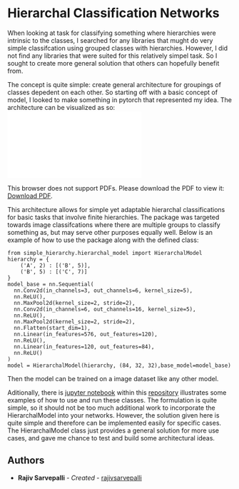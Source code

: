 # Hierarchal Classification Networks
When looking at task for classifying something where hierarchies were intrinsic to the classes, I searched for any libraries that mught do very simple classifcation using grouped classes with hierarchies. However, I did not find any libraries that were suited for this relatively simpel task. So I sought to create more general solution that others can hopefully benefit from.


The concept is quite simple: create general architecture for groupings of classes depedent on each other. So starting off with a basic concept of model, I looked to make something in pytorch that represented my idea.
The architecture can be visualized as so:
<object data="test.pdf" type="application/pdf" width="85%" height="85%">
    <embed src="test.pdf">
        <p>This browser does not support PDFs. Please download the PDF to view it: <a href="test.pdf">Download PDF</a>.</p>
    </embed>
</object>



This architecture allows for simple yet adaptable hierarchal classifications for basic tasks that involve finite hierarchies. The package was targeted towards image classifcations where there are multiple groups to classify something as, but may serve other purposes equally well. Below is an example of how to use the package along with the defined class:
```
from simple_hierarchy.hierarchal_model import HierarchalModel 
hierarchy = {
    ('A', 2) : [('B', 5)],
    ('B', 5) : [('C', 7)]
}
model_base = nn.Sequential(
  nn.Conv2d(in_channels=3, out_channels=6, kernel_size=5), 
  nn.ReLU(), 
  nn.MaxPool2d(kernel_size=2, stride=2), 
  nn.Conv2d(in_channels=6, out_channels=16, kernel_size=5), 
  nn.ReLU(), 
  nn.MaxPool2d(kernel_size=2, stride=2), 
  nn.Flatten(start_dim=1), 
  nn.Linear(in_features=576, out_features=120), 
  nn.ReLU(), 
  nn.Linear(in_features=120, out_features=84), 
  nn.ReLU()
)
model = HierarchalModel(hierarchy, (84, 32, 32),base_model=model_base)
```
Then the model can be trained on a image dataset like any other model.

Aditionally, there is [jupyter notebook](https://github.com/rajivsarvepalli) within this [repository](https://github.com/rajivsarvepalli) illustrates some examples of how to use and run these classes. 
The formulation is quite simple, so it should not be too much additional work to incorporate the HierarchalModel into your networks.
However, the solution given here is quite simple and therefore can be implemented easily for specific cases. The HierarchalModel class just provides a general solution for more use cases, and gave me chance to test and build some architectural ideas.   
## Authors

* **Rajiv Sarvepalli** - *Created* - [rajivsarvepalli](https://github.com/rajivsarvepalli)